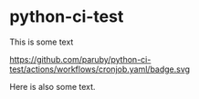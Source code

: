 # python-ci-test

This is some text

https://github.com/paruby/python-ci-test/actions/workflows/cronjob.yaml/badge.svg

Here is also some text.

